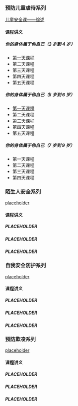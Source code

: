 ### 预防儿童虐待系列

[儿童安全课——综述](chapter1.md)

#### 课程讲义

##### 你的身体属于你自己（3 岁到 4 岁）
* [第一天课程](chapter1.1.1.md)
* 第二天课程
* 第三天课程
* 第四天课程
* 第五天课程

##### 你的身体属于你自己（5 岁到 6 岁）
* [第一天课程](chapter1.2.1.md)
* 第二天课程
* 第三天课程
* 第四天课程
* 第五天课程

##### 你的身体属于你自己（7 岁到 9 岁）
* 第一天课程
* 第二天课程
* 第三天课程
* 第四天课程

### 陌生人安全系列

[placeholder](chapter1.md)

#### 课程讲义

##### PLACEHOLDER

##### PLACEHOLDER

##### PLACEHOLDER

### 自我安全防护系列

[placeholder](chapter1.md)

#### 课程讲义

##### PLACEHOLDER

##### PLACEHOLDER

##### PLACEHOLDER

### 预防欺凌系列

[placeholder](chapter1.md)

#### 课程讲义

##### PLACEHOLDER

##### PLACEHOLDER

##### PLACEHOLDER
